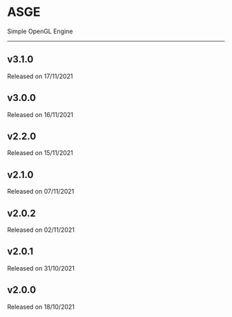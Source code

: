 # ASGE
Simple OpenGL Engine

---
## v3.1.0
Released on 17/11/2021

## v3.0.0
Released on 16/11/2021

## v2.2.0
Released on 15/11/2021

## v2.1.0
Released on 07/11/2021

## v2.0.2
Released on 02/11/2021

## v2.0.1
Released on 31/10/2021

## v2.0.0
Released on 18/10/2021
